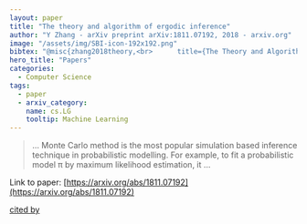 ```yaml
---
layout: paper
title: "The theory and algorithm of ergodic inference"
author: "Y Zhang - arXiv preprint arXiv:1811.07192, 2018 - arxiv.org"
image: "/assets/img/SBI-icon-192x192.png"
bibtex: "@misc{zhang2018theory,<br>      title={The Theory and Algorithm of Ergodic Inference}, <br>      author={Yichuan Zhang},<br>      year={2018},<br>      eprint={1811.07192},<br>      archivePrefix={arXiv},<br>      primaryClass={cs.LG}<br>}"
hero_title: "Papers"
categories:
  - Computer Science
tags:
  - paper
  - arxiv_category:
    name: cs.LG
    tooltip: Machine Learning
---
```

>… Monte Carlo method is the most popular simulation based inference technique in probabilistic modelling. For example, to fit a probabilistic model π by maximum likelihood estimation, it …

Link to paper: [https://arxiv.org/abs/1811.07192](https://arxiv.org/abs/1811.07192)

[cited by](https://scholar.google.com/scholar?cites=15589766408368701334&as_sdt=2005&sciodt=0,5&hl=en&num=20)
